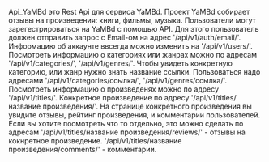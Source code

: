 Api_YaMBd это  Rest Api для сервиса YaMBd.
Проект YaMBd собирает отзывы на произведения: книги, фильмы, музыка.
Пользователи могут зарегестрироваться на YaMBd c помощью API. Для этого пользователь должен отправить запрос с Email-ом на адрес '/api/v1/auth/email/'.
Информацию об аккаунте ввсегда можно изменить на '/api/v1/users/'.
Посмотреть информацию о категориях или жанрах можно по адресам '/api/v1/categories/', '/api/v1/genres/'.
Чтобы увидеть конкретную категорию, или жанр нужно знать название ссылки. Пользоваться надо адресами '/api/v1/categories/ссылка/', '/api/v1/genres/ссылка/'.
Посмотреть информацию о произведенях можно по адресу '/api/v1/titles/'.
Конкретное произведение по адресу '/api/v1/titles/название произведения/'.
На странице конкретного произведения вы увидите отзывы, рейтинг произведения, и комментарии пользователей. Если вы хотите посмотреть что то отдельно, это можно сделать по адресам
'/api/v1/titles/название произведения/reviews/' - отзывы на кокнретное произведение. '/api/v1/titles/название произведения/comments/' - комментарии.

